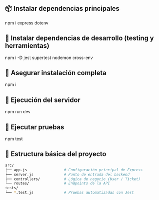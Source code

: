 ## 📦 Instalar dependencias principales
npm i express dotenv

## 🧪 Instalar dependencias de desarrollo (testing y herramientas)
npm i -D jest supertest nodemon cross-env

## 🔄 Asegurar instalación completa
npm i

## 🚀 Ejecución del servidor
npm run dev

## 🧾 Ejecutar pruebas
npm test

## 📁 Estructura básica del proyecto

```bash
src/
├── app.js                 # Configuración principal de Express
├── server.js              # Punto de entrada del backend
├── controllers/           # Lógica de negocio (User / Ticket)
└── routes/                # Endpoints de la API
tests/
└── *.test.js              # Pruebas automatizadas con Jest

